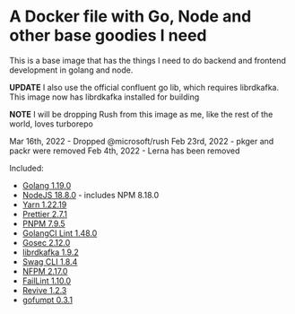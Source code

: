 # A Docker file with Go, Node and other base goodies I need

This is a base image that has the things I need to do backend and frontend development in golang and node.

**UPDATE** I also use the official confluent go lib, which requires librdkafka. This image now has librdkafka installed for building

**NOTE** I will be dropping Rush from this image as me, like the rest of the world, loves turborepo

Mar 16th, 2022 - Dropped @microsoft/rush
Feb 23rd, 2022 - pkger and packr were removed
Feb 4th, 2022 - Lerna has been removed

Included:

- [Golang 1.19.0](https://golang.org/dl/)
- [NodeJS 18.8.0](https://nodejs.org/en/download/current/) - includes NPM 8.18.0
- [Yarn 1.22.19](https://www.npmjs.com/package/yarn)
- [Prettier 2.7.1](https://www.npmjs.com/package/prettier)
- [PNPM 7.9.5](https://www.npmjs.com/package/pnpm)
- [GolangCI Lint 1.48.0](https://github.com/golangci/golangci-lint)
- [Gosec 2.12.0](https://github.com/securego/gosec)
- [librdkafka 1.9.2](https://github.com/edenhill/librdkafka)
- [Swag CLI 1.8.4](https://github.com/swaggo/swag)
- [NFPM 2.17.0](https://github.com/goreleaser/nfpm)
- [FailLint 1.10.0](https://github.com/fatih/faillint)
- [Revive 1.2.3](https://github.com/mgechev/revive)
- [gofumpt 0.3.1](https://github.com/mvdan/gofumpt)
